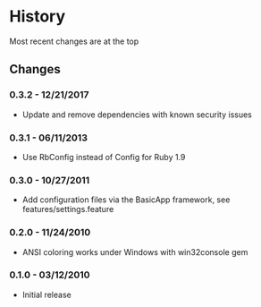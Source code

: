 History
=======
Most recent changes are at the top


Changes
-------

### 0.3.2 - 12/21/2017 ###

* Update and remove dependencies with known security issues

### 0.3.1 - 06/11/2013 ###

* Use RbConfig instead of Config for Ruby 1.9

### 0.3.0 - 10/27/2011 ###

* Add configuration files via the BasicApp framework, see features/settings.feature

### 0.2.0 - 11/24/2010 ###

* ANSI coloring works under Windows with win32console gem

### 0.1.0 - 03/12/2010 ###

* Initial release
